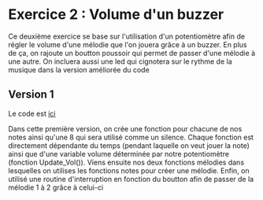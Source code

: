 # Exercice 2 : Volume d'un buzzer
Ce deuxième exercice se base sur l'utilisation d'un potentiomètre afin de régler le volume d'une mélodie que l'on jouera grâce à un buzzer. En plus de ça, on rajoute un boutton poussoir qui permet de passer d'une mélodie à une autre. On incluera aussi une led qui cignotera sur le rythme de la musique dans la version améliorée du code

## Version 1
Le code est [ici](BuzzerV1)

Dans cette première version, on crée une fonction pour chacune de nos notes ainsi qu'une 8 qui sera utilisé comme un silence. Chaque fonction est directement dépendante du temps (pendant laquelle on veut jouer la note) ainsi que d'une variable volume déterminée par notre potentiomètre (fonction Update_Vol()). 
Viens ensuite nos deux fonctions mélodies dans lesquelles on utilises les fonctions notes pour créer une mélodie. Enfin, on utilisé une routine d'interruption en fonction du boutton afin de passer de la mélodie 1 à 2 grâce à celui-ci 

